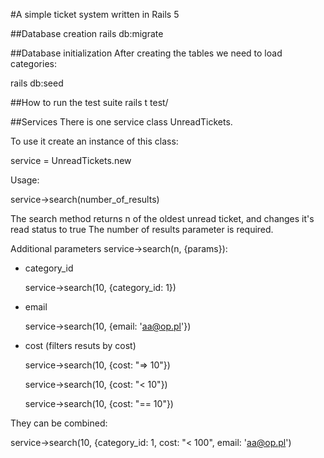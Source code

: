 #A simple ticket system written in Rails 5

##Database creation
rails db:migrate

##Database initialization
After creating the tables we need to load categories:

rails db:seed

##How to run the test suite 
rails t test/

##Services
There is one service class UnreadTickets.

To use it create an instance of this class:

service = UnreadTickets.new

Usage:

service->search(number_of_results)

The search method returns n of the oldest unread ticket, and changes it's read status to true
The number of results parameter is required.

Additional parameters service->search(n, {params}):
- category_id

  service->search(10, {category_id: 1})
- email

  service->search(10, {email: 'aa@op.pl'})
  
- cost (filters resuts by cost)

  service->search(10, {cost: "=> 10"})
  
  service->search(10, {cost: "< 10"})
  
  service->search(10, {cost: "== 10"})
  
They can be combined:

  service->search(10, {category_id: 1, cost: "< 100", email: 'aa@op.pl')